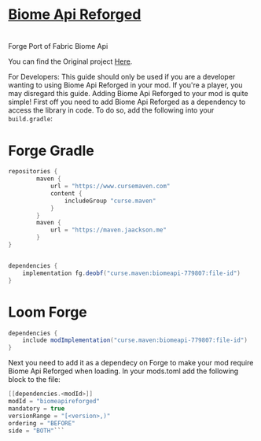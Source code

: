 # <a href=https://www.curseforge.com/minecraft/mc-mods/biomes-api-reforged>Biome Api Reforged</a>
#
Forge Port of Fabric Biome Api


You can find the Original project <a href=https://github.com/FabricMC/fabric/tree/1.19.2/fabric-biome-api-v1>Here</a>.

For Developers:
This guide should only be used if you are a developer wanting to using Biome Api Reforged in your mod. If you're a player, you may disregard this guide.
Adding Biome Api Reforged to your mod is quite simple! First off you need to add Biome Api Reforged as a dependency to access the library in code. To do so, add the following into your ``build.gradle``:

# Forge Gradle
```java
repositories {
        maven {
            url = "https://www.cursemaven.com"
            content {
                includeGroup "curse.maven"
            }
        }
        maven {
            url = "https://maven.jaackson.me"
        }
}


dependencies {
    implementation fg.deobf("curse.maven:biomeapi-779807:file-id")
}
```


# Loom Forge
```java
dependencies {
    include modImplementation("curse.maven:biomeapi-779807:file-id")
}
```

Next you need to add it as a dependecy on Forge to make your mod require Biome Api Reforged when loading. In your mods.toml add the following block to the file:

```java
[[dependencies.<modId>]]
modId = "biomeapireforged"
mandatory = true
versionRange = "[<version>,)"
ordering = "BEFORE"
side = "BOTH"```
